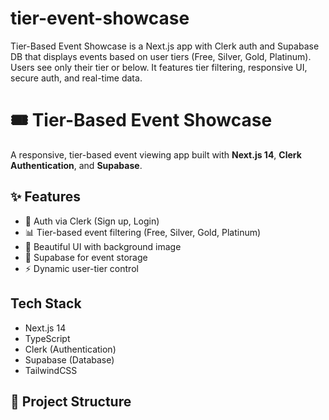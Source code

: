 # tier-event-showcase
Tier-Based Event Showcase is a Next.js app with Clerk auth and Supabase DB that displays events based on user tiers (Free, Silver, Gold, Platinum). Users see only their tier or below. It features tier filtering, responsive UI, secure auth, and real-time data.

# 🎟 Tier-Based Event Showcase

A responsive, tier-based event viewing app built with **Next.js 14**, **Clerk Authentication**, and **Supabase**.

## ✨ Features

- 🔐 Auth via Clerk (Sign up, Login)
- 📊 Tier-based event filtering (Free, Silver, Gold, Platinum)
- 🎨 Beautiful UI with background image
- 🧾 Supabase for event storage
- ⚡ Dynamic user-tier control

##  Tech Stack

- Next.js 14
- TypeScript
- Clerk (Authentication)
- Supabase (Database)
- TailwindCSS

## 📂 Project Structure

